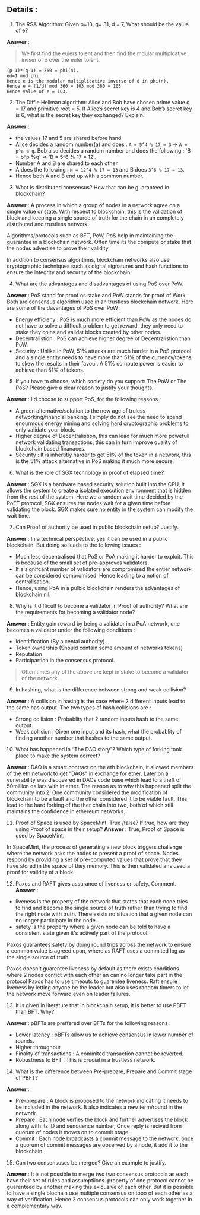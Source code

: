 
## Details : 
1. The RSA Algorithm: Given p=13, q= 31, d = 7, What should be the value of e? 

**Answer** : 
> We first find the eulers toient  and then find the mdular multiplcative invser of d over the euler toient.
```
(p-1)*(q-1) = 360 = phi(n).
ed=1 mod phi 
Hence e is the modular multiplicative inverse of d in phi(n).
Hence e = (1/d) mod 360 = 103 mod 360 = 103 
Hence value of e = 103.
```

2. The Diffie Hellman algorithm: Alice and Bob have chosen prime value q = 17 and primitive root = 5. If Alice’s secret key is 4 and Bob’s secret key is 6, what is the secret key they exchanged? Explain. 

**Answer** : 
- the values 17 and 5 are shared before hand. 
- Alice decides a random number(a) and does : `A = 5^4 % 17 = 3` => `A = p^a % q`. Bob also decides a random number and does the following : 'B = b^p %q' => 'B = 5^6 % 17 = 12'.
- Number A and B are shared to each other 
- A does the following : `N = 12^4 % 17 = 13` and B does `3^6 % 17 = 13`.
- Hence both A and B end up with a common number.

3. What is distributed consensus? How that can be guaranteed in blockchain?

**Answer** :
A process in which a group of nodes in a network agree on a single value or state. With respect to blockchain, this is the validation of block and keeping a single source of truth for the chain in an completely distributed and trustless network.

Algorithms/protocols such as BFT, PoW, PoS help in maintaining the guarantee in a blockchain network. Often time its the compute or stake that the nodes advertise to prove their validity. 

In addition to consensus algorithms, blockchain networks also use cryptographic techniques such as digital signatures and hash functions to ensure the integrity and security of the blockchain. 

4. What are the advantages and disadvantages of using PoS over PoW. 

**Answer** :
PoS stand for proof os stake and PoW stands for proof of Work, Both are consensus algorithm used in an trustless blockchain network. Here are some of the davantages of PoS over PoW : 
- Energy efficieny : PoS is much more efficient than PoW as the nodes do not have to solve a difficult problem to get reward, they only need to stake they coins and validat blocks created by other nodes. 
- Decentralistion : PoS can achieve higher degree of Decentralistion than PoW. 
- Security : Unlike in PoW, 51% attacks are much harder in a PoS protocol and a single entity needs to have more than 51% of the currency/tokens to skew the results in their favour. A 51% compute power is easier to achieve than 51% of tokens.

5. If you have to choose, which society do you support: The PoW or The PoS? Please give a clear reason to justify your thoughts.

**Answer** : 
I'd choose to support PoS, for the following reasons : 
- A green alternative/solution to the new age of truless networking/financial banking. I simply do not see the need to spend enourmous energy mining and solving hard cryptographic problems to only validate your block. 
- Higher degree of Decentralistion, this can lead for much more powefull network validating transactions, this can in turn improve quality of blockchain based finanaces. 
- Security : It is inhertitly harder to get 51% of the token in a network, this is the 51% attack alternative in PoS making it much more secure.

6. What is the role of SGX technology in proof of elapsed time?

**Answer** : 
SGX is a hardware based security solution built into the CPU, it allows the system to create a isolated execution environment that is hidden from the rest of the system.
Here we a random wait time decided by the PoET protocol, SGX ensures the nodes wait for a given time before validating the block. SGX makes sure no entity in the system can modify the wait time.

7. Can Proof of authority be used in public blockchain setup? Justify.

**Answer** : 
In a technical perspective, yes it can be used in a public blockchain. But doing so leads to the following issues : 
- Much less decentralised that PoS or PoA making it harder to exploit. This is because of the small set of pre-approves validators. 
- If a signifcant number of validators are compromised the entier network can be considered compromised. Hence leading to a notion of centralisation. 
- Hence, using PoA in a pulbic blockchain renders the advantages of blockchain nil. 

8. Why is it difficult to become a validator in Proof of authority? What are the requirements for becoming a validator node?

**Answer** :
Entity gain reward by being a validator in a PoA network, one becomes a validator under the following conditions : 
- Identitfication (By a cental authority). 
- Token ownership (Should contain some amount of networks tokens)
- Reputation 
- Participartion in the consensus protocol. 

> Often times any of the above are kept in stake to become a validator of the network. 

9. In hashing, what is the difference between strong and weak collision?

**Answer** : 
A collision in hasing is the case where 2 different inputs lead to the same has output. The two types of hash collisions are : 
- Strong collision : Probablity that 2 random inputs hash to the same output. 
- Weak collision : Given one input and its hash, what the probablity of finding another number that hashes to the same output. 

10. What has happened in “The DAO story”? Which type of forking took place to make the system correct?

**Answer** : 
DAO is a smart contract on the eth blockchain, it allowed members of the eth network to get "DAOs" in exchange for ether. Later on a vunerability was discovered in DAOs code base which lead to a theft of 50million dallars with in ether. The reason as to why this happened split the community into 2. One community considered the modification of blockchain to be a fault and the other considered it to be viable fault. This lead to the hard forking of the ther chain into two, both of which still maintains the confidence in ethereum networks. 

11. Proof of Space is used by SpaceMint. True /false? If true, how are they using Proof of space in their setup?
**Answer** : 
True, Proof of Space is used by SpaceMint.

In SpaceMint, the process of generating a new block triggers challenge where the network asks the nodes to present a proof of space. Nodes respond by providing a set of pre-computed values that prove that they have stored in the space of they memory. This is then validated ans used a proof for validity of a block. 

12. Paxos and RAFT gives assurance of liveness or safety. Comment.
**Answer** :

- liveness is the property of the network that states that each node tries to find and become the single source of truth rather than trying to find the right node with truth. There exists no situation that a given node can no longer participate in the node. 
- safety is the property where a given node can be told to have a consistent state given it's actively part of the protocol. 

Paxos guarantees safety by doing round trips across the network to ensure a common value is agreed upon, where as RAFT uses a commited log as the single source of truth. 

Paxos doesn't guarentee liveness by default as there exists conditions where 2 nodes confict with each other an can no longer take part in the protocol Paxos has to use timeouts to guarentee liveness. Raft ensure liveness by letting anyone be the leader but also uses random timers to let the network move forward even on leader failures.

13. It is given in literature that in blockchain setup, it is better to use PBFT than BFT. Why?

**Answer** : 
pBFTs are preffered over BFTs for the following reasons : 
- Lower latency : pBFTs allow us to achieve consensus in lower number of rounds. 
- Higher throughput 
- Finality of transactions : A commited transaction cannot be reverted. 
- Robustness to BFT : This is crucial in a trustless network. 

14. What is the difference between Pre-prepare, Prepare and Commit stage of PBFT?

**Answer** : 
- Pre-prepare : A block is proposed to the network indicating it needs to be included in the network. It also indicates a new term/round in the network.
- Prepare : Each node verfies the block and further advertises the block along with its ID and senquence number, Once  reply is recived from quorum of nodes it moves on to commit stage. 
- Commit : Each node broadcasts a commit message to the network, once a quorum of commit messages are observed by a node, it add it to the blockchain. 

15. Can two consensuses be merged? Give an example to justify.

**Answer** : 
It is not possible to merge two two consensus protocols as each have their set of rules and assumptiions. property of one protocol cannot be guarenteed by another making this exlcusive of each other.
 But it is possible to have a single blochain use multiple consensus on topo of each other as a way of verification. Hence 2 consensus protocols can only work together in a complementary way. 






